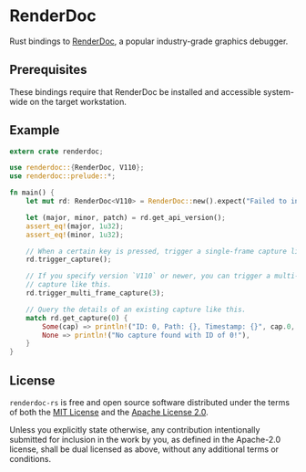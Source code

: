 # RenderDoc

Rust bindings to [RenderDoc], a popular industry-grade graphics debugger.

[RenderDoc]: https://renderdoc.org/

## Prerequisites

These bindings require that RenderDoc be installed and accessible system-wide
on the target workstation.

## Example

```rust
extern crate renderdoc;

use renderdoc::{RenderDoc, V110};
use renderdoc::prelude::*;

fn main() {
    let mut rd: RenderDoc<V110> = RenderDoc::new().expect("Failed to init");

    let (major, minor, patch) = rd.get_api_version();
    assert_eq!(major, 1u32);
    assert_eq!(minor, 1u32);

    // When a certain key is pressed, trigger a single-frame capture like this.
    rd.trigger_capture();

    // If you specify version `V110` or newer, you can trigger a multi-frame
    // capture like this.
    rd.trigger_multi_frame_capture(3);

    // Query the details of an existing capture like this.
    match rd.get_capture(0) {
        Some(cap) => println!("ID: 0, Path: {}, Timestamp: {}", cap.0, cap.1),
        None => println!("No capture found with ID of 0!"),
    }
}
```

## License

`renderdoc-rs` is free and open source software distributed under the terms of
both the [MIT License][lm] and the [Apache License 2.0][la].

[lm]: LICENSE-MIT
[la]: LICENSE-APACHE

Unless you explicitly state otherwise, any contribution intentionally submitted
for inclusion in the work by you, as defined in the Apache-2.0 license, shall be
dual licensed as above, without any additional terms or conditions.
